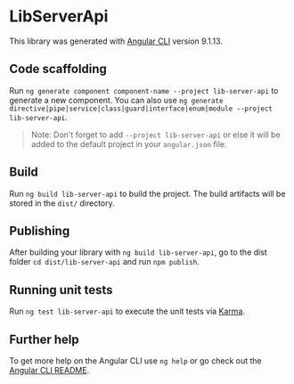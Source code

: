 # LibServerApi

This library was generated with [Angular CLI](https://github.com/angular/angular-cli) version 9.1.13.

## Code scaffolding

Run `ng generate component component-name --project lib-server-api` to generate a new component. You can also use `ng generate directive|pipe|service|class|guard|interface|enum|module --project lib-server-api`.
> Note: Don't forget to add `--project lib-server-api` or else it will be added to the default project in your `angular.json` file. 

## Build

Run `ng build lib-server-api` to build the project. The build artifacts will be stored in the `dist/` directory.

## Publishing

After building your library with `ng build lib-server-api`, go to the dist folder `cd dist/lib-server-api` and run `npm publish`.

## Running unit tests

Run `ng test lib-server-api` to execute the unit tests via [Karma](https://karma-runner.github.io).

## Further help

To get more help on the Angular CLI use `ng help` or go check out the [Angular CLI README](https://github.com/angular/angular-cli/blob/master/README.md).
